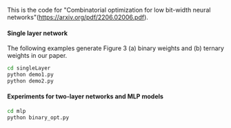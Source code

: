 This is the code for "Combinatorial optimization for low bit-width neural networks"(https://arxiv.org/pdf/2206.02006.pdf).
#### Single layer network
The following examples generate Figure 3 (a) binary weights and (b) ternary weights in our paper.
```bash
cd singleLayer
python demo1.py
python demo2.py
```
#### Experiments for two-layer networks and MLP models
```bash
cd mlp
python binary_opt.py
```

